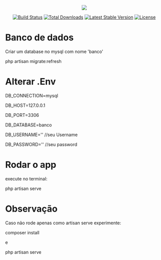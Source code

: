 


<p align="center"><img src="https://laravel.com/assets/img/components/logo-laravel.svg"></p>

<p align="center">
<a href="https://travis-ci.org/laravel/framework"><img src="https://travis-ci.org/laravel/framework.svg" alt="Build Status"></a>
<a href="https://packagist.org/packages/laravel/framework"><img src="https://poser.pugx.org/laravel/framework/d/total.svg" alt="Total Downloads"></a>
<a href="https://packagist.org/packages/laravel/framework"><img src="https://poser.pugx.org/laravel/framework/v/stable.svg" alt="Latest Stable Version"></a>
<a href="https://packagist.org/packages/laravel/framework"><img src="https://poser.pugx.org/laravel/framework/license.svg" alt="License"></a>
</p>

# Banco de dados
Criar um database no mysql com nome 'banco'

php artisan migrate:refresh

# Alterar .Env
DB_CONNECTION=mysql

DB_HOST=127.0.0.1

DB_PORT=3306

DB_DATABASE=banco 

DB_USERNAME=''  //seu Username

DB_PASSWORD=''  //seu password

# Rodar o app
execute no terminal:

php artisan serve

# Observação
Caso não rode apenas como artisan serve experimente:

composer install

e

php artisan serve






